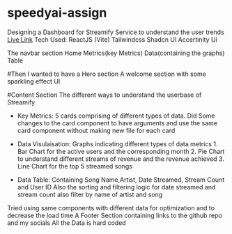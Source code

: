 # speedyai-assign
Designing a Dashboard for Streamify Service to understand the user trends
[Live Link](https://speedyai-assignment.vercel.app/)
Tech Used: ReactJS (Vite) Tailwindcss Shadcn UI Accertinity Ui

The navbar section
Home Metrics(key Metrics) Data(containing the graphs) Table

#Then I wanted to have a Hero section 
A welcome section with some sparkling effect UI 

#Content Section
The different ways to understand the userbase of Streamify
- Key Metrics: 5 cards comprising of different types of data.
               Did Some changes to the card component to have arguments and use the same card component without making new file for each card

- Data Visulaisation: Graphs indicating different types of data metrics
                    1. Bar Chart for the active users and the corresponding month
                    2. Pie Chart to understand different streams of revenue and the revenue achieved
                    3. Line Chart for the top 5 streamed songs
- Data Table:   Containing Song Name,Artist,	Date Streamed,	Stream Count and	User ID
                Also the sorting and filtering logic for date streamed and stream count also filter by name of artist and song

Tried using same components with different data for optimization and to decrease the load time
A Footer Section containing links to the github repo and my socials
All the Data is hard coded
